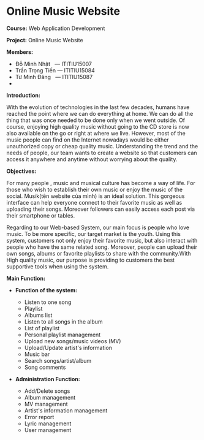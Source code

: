 # Online Music Website

**Course:** Web Application Development

**Project:** Online Music Website

**Members:**

- Đỗ Minh Nhật&nbsp;&nbsp;&nbsp;&mdash;&nbsp;ITITIU15007
- Trần Trọng Tiến&nbsp;&mdash;&nbsp;ITITIU15084
- Từ Minh Đăng&nbsp;&nbsp;&nbsp;&mdash;&nbsp;ITITIU15087
- 

**Introduction:**

With the evolution of technologies in the last few decades, humans have reached the point where we can do everything at home. We can do all the thing that was once needed to be done only when we went outside. Of course, enjoying high quality music without going to the CD store is now also available on the go or right at where we live. However, most of the music people can find on the Internet nowadays would be either unauthorized copy or cheap quality music. Understanding the trend and the needs of people, our team wants to create a website so that customers can access it anywhere and anytime without worrying about the quality.

**Objectives:**

For many people , music and musical culture has become a way of life. For those who wish to establish their own music or enjoy the music of the social. Musik(tên website của mình) is an ideal solution. This gorgeous interface can help everyone connect to their favorite music as well as uploading their songs. Moreover followers can easily access each post via their smartphone or tables.

Regarding to our Web-based System, our main focus is people who love music. To be more specific, our target market is the youth. Using this system, customers not only enjoy their favorite music, but also interact with people who have the same related song. Moreover, people can upload their own songs, albums or favorite playlists to share with the community.With High quality music, our purpose is providing to customers the best supportive tools when using the system.

**Main Function:**

- **Function of the system:**
  - Listen to one song
  - Playlist
  - Albums list
  - Listen to all songs in the album
  - List of playlist
  - Personal playlist management
  - Upload new songs/music videos (MV)
  - Upload/Update artist&#39;s information
  - Music bar
  - Search songs/artist/album
  - Song comments

- **Administration Function:**
  - Add/Delete songs
  - Album management
  - MV management
  - Artist&#39;s information management
  - Error report
  - Lyric management
  - User management
